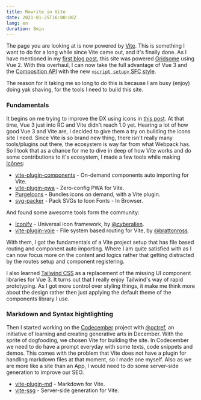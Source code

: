 ```yaml
---
title: Rewrite in Vite
date: 2021-01-25T16:00:00Z
lang: en
duration: 8min
---
```


The page you are looking at is now powered by [Vite](https://github.com/vitejs/vite). This is something I want to do for a long while since Vite came out, and it's finally done. As I have mentioned in my [first blog post](https://antfu.me/posts/new-house), this site was powered [Gridsome](https://gridsome.org/) using Vue 2. With this overhaul, I can now take the full advantage of Vue 3 and the [Composition API](https://v3.vuejs.org/guide/composition-api-introduction.html) with the new [`<script setup>` SFC style](https://github.com/vuejs/rfcs/pull/227).

The reason for it taking me so long to do this is because I am busy (enjoy) doing yak shaving, for the tools I need to build this site.

### Fundamentals

It begins on me trying to improve the DX using icons in [this post](https://antfu.me/posts/journey-with-icons). At that time, Vue 3 just into RC and Vite didn't reach 1.0 yet. Hearing a lot of how good Vue 3 and Vite are, I decided to give them a try on building the icons site I need. Since Vite is so brand new thing, there isn't really many tools/plugins out there, the ecosystem is way far from what Webpack has. So I took that as a chance for me to dive in deep of how Vite works and do some contributions to it's ecosystem, I made a few tools while making [Icônes](https://github.com/antfu/icones):

- [vite-plugin-components](https://github.com/antfu/vite-plugin-components) - On-demand components auto importing for Vite.
- [vite-plugin-pwa](https://github.com/antfu/vite-plugin-pwa) - Zero-config PWA for Vite.
- [PurgeIcons](https://github.com/antfu/purge-icons) - Bundles icons on demand, with a Vite plugin.
- [svg-packer](https://github.com/antfu/svg-packer) - Pack SVGs to Icon Fonts - In Browser.

And found some awesome tools form the community:

- [Iconify](https://github.com/iconify/iconify) - Universal icon framework, by [@cyberalien](https://github.com/cyberalien).
- [vite-plugin-voie](https://github.com/brattonross/vite-plugin-voie) - File system based routing for Vite, by [@brattonross](https://github.com/brattonross).

With them, I got the fundamentals of a Vite project setup that has file based routing and component auto importing. Where I am quite satisfied with as I can now focus more on the content and logics rather that getting distracted by the routes setup and component registering.

I also learned [Tailwind CSS](https://tailwindcss.com/) as a replacement of the missing UI component libraries for Vue 3. It turns out that I really enjoy Tailwind's way of rapid prototyping. As I got more control over styling things, it make me think more about the design rather then just applying the default theme of the components library I use.

### Markdown and Syntax hightlighting

Then I started working on the [Codecember](http://codecember.ink/) project with [@octref](https://blog.matsu.io/about), an initiative of learning and creating generative arts in December. With the sprite of dogfooding, we chosen Vite for building the site. In Codecember we need to do have a prompt everyday with some texts, code snippets and demos. This comes with the problem that Vite does not have a plugin for handling markdown files at that moment, so I made one myself. Also as we are more like a site than an App, I would need to do some server-side generation to improve our SEO.

- [vite-plugin-md](https://github.com/antfu/vite-plugin-md) - Markdown for Vite.
- [vite-ssg](https://github.com/antfu/vite-ssg) - Server-side generation for Vite.
